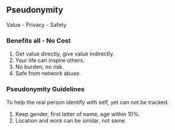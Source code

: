 ## Pseudonymity
Value - Privacy - Safety

### Benefits all - No Cost
 1. Get value directly, give value indirectly.
 2. Your life can inspire others.
 3. No burden, no risk.
 4. Safe from network abuse.
 
### Pseudonymity Guidelines
To help the real person identify with self, yet can not be tracked.

1. Keep gender, first letter of name, age within 10%.
2. Location and work can be similar, not same.
